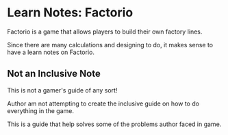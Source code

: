 # Learn Notes: Factorio

Factorio is a game that allows players to build their own factory lines.

Since there are many calculations and designing to do, it makes sense to have a learn notes on Factorio.

## Not an Inclusive Note

This is not a gamer's guide of any sort!

Author am not attempting to create the inclusive guide on how to do everything in the game.

This is a guide that help solves some of the problems author faced in game.